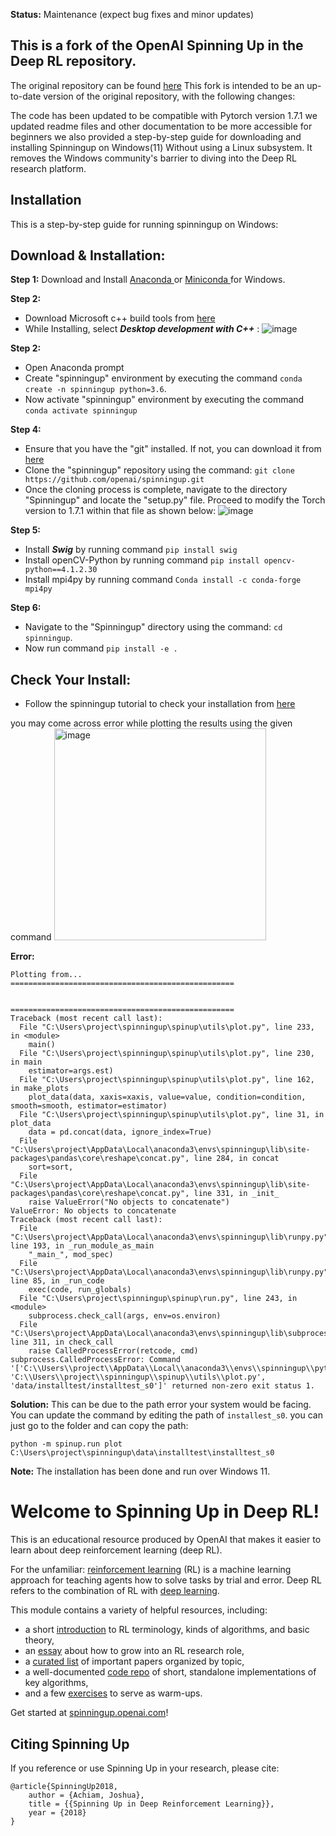 **Status:** Maintenance (expect bug fixes and minor updates)

## This is a fork of the OpenAI Spinning Up in the Deep RL repository.
The original repository can be found [here](https://github.com/openai/spinningup)
This fork is intended to be an up-to-date version of the original repository, with the following changes:

The code has been updated to be compatible with Pytorch version 1.7.1
we updated readme files and other documentation to be more accessible for beginners
we also provided a step-by-step guide for downloading and installing Spinningup on Windows(11) Without using a Linux subsystem.
It removes the Windows community's barrier to diving into the Deep RL research platform. 

## Installation

This is a step-by-step guide for running spinningup on Windows:

## Download & Installation:
**Step 1:** Download  and Install [ Anaconda ](https://www.anaconda.com/download) or [ Miniconda ](https://docs.conda.io/en/latest/miniconda.html) for Windows.

**Step 2:** 
- Download Microsoft c++ build tools from [ here ](https://visualstudio.microsoft.com/visual-cpp-build-tools/)
- While Installing, select  _**Desktop development with C++**_ : 
![image](https://github.com/openai/spinningup/assets/78081958/2e8fd06f-2a5c-48f8-b145-b23ccdbd161e)

**Step 2:** 
- Open Anaconda prompt 
- Create "spinningup" environment by executing the command `conda create -n spinningup python=3.6`. 
- Now activate "spinningup" environment by executing the command `conda activate spinningup`

**Step 4:**
- Ensure that you have the "git" installed. If not, you can download it from [here](https://gitforwindows.org/)
- Clone the "spinningup" repository using the command: `git clone https://github.com/openai/spinningup.git`
- Once the cloning process is complete, navigate to the directory "Spinningup" and locate the "setup.py" file. Proceed to modify the Torch version to 1.7.1 within that file as shown below:
![image](https://github.com/openai/spinningup/assets/78081958/642086a5-4264-47e6-b6ab-9ef931371ab4)

**Step 5:**
- Install **_Swig_** by running command `pip install swig`
- Install openCV-Python by running command `pip install opencv-python==4.1.2.30`
- Install mpi4py by running command `Conda install -c conda-forge mpi4py`

**Step 6:**
- Navigate to the "Spinningup" directory using the command: `cd spinningup`.
- Now run command `pip install -e .` 

## Check Your Install:
- Follow the spinningup tutorial to check your installation from [here](https://spinningup.openai.com/en/latest/user/installation.html#check-your-install)

you may come across error while plotting the results using the given command 
<img width="339" alt="image" src="https://github.com/openai/spinningup/assets/78081958/e2d31883-eeab-4775-bd2c-4b65c44430ec">

**Error:** 
```
Plotting from...
==================================================


==================================================
Traceback (most recent call last):
  File "C:\Users\project\spinningup\spinup\utils\plot.py", line 233, in <module>
    main()
  File "C:\Users\project\spinningup\spinup\utils\plot.py", line 230, in main
    estimator=args.est)
  File "C:\Users\project\spinningup\spinup\utils\plot.py", line 162, in make_plots
    plot_data(data, xaxis=xaxis, value=value, condition=condition, smooth=smooth, estimator=estimator)
  File "C:\Users\project\spinningup\spinup\utils\plot.py", line 31, in plot_data
    data = pd.concat(data, ignore_index=True)
  File "C:\Users\project\AppData\Local\anaconda3\envs\spinningup\lib\site-packages\pandas\core\reshape\concat.py", line 284, in concat
    sort=sort,
  File "C:\Users\project\AppData\Local\anaconda3\envs\spinningup\lib\site-packages\pandas\core\reshape\concat.py", line 331, in _init_
    raise ValueError("No objects to concatenate")
ValueError: No objects to concatenate
Traceback (most recent call last):
  File "C:\Users\project\AppData\Local\anaconda3\envs\spinningup\lib\runpy.py", line 193, in _run_module_as_main
    "_main_", mod_spec)
  File "C:\Users\project\AppData\Local\anaconda3\envs\spinningup\lib\runpy.py", line 85, in _run_code
    exec(code, run_globals)
  File "C:\Users\project\spinningup\spinup\run.py", line 243, in <module>
    subprocess.check_call(args, env=os.environ)
  File "C:\Users\project\AppData\Local\anaconda3\envs\spinningup\lib\subprocess.py", line 311, in check_call
    raise CalledProcessError(retcode, cmd)
subprocess.CalledProcessError: Command '['C:\\Users\\project\\AppData\\Local\\anaconda3\\envs\\spinningup\\python.exe', 'C:\\Users\\project\\spinningup\\spinup\\utils\\plot.py', 'data/installtest/installtest_s0']' returned non-zero exit status 1.
```
**Solution:**
This can be due to the path error your system would be facing. You can update the command by editing the path of `installest_s0`. you can just go to the folder and can copy the path:
```
python -m spinup.run plot C:\Users\project\spinningup\data\installtest\installtest_s0
```

**Note:** The installation has been done and run over Windows 11.


Welcome to Spinning Up in Deep RL! 
==================================

This is an educational resource produced by OpenAI that makes it easier to learn about deep reinforcement learning (deep RL).

For the unfamiliar: [reinforcement learning](https://en.wikipedia.org/wiki/Reinforcement_learning) (RL) is a machine learning approach for teaching agents how to solve tasks by trial and error. Deep RL refers to the combination of RL with [deep learning](http://ufldl.stanford.edu/tutorial/).

This module contains a variety of helpful resources, including:

- a short [introduction](https://spinningup.openai.com/en/latest/spinningup/rl_intro.html) to RL terminology, kinds of algorithms, and basic theory,
- an [essay](https://spinningup.openai.com/en/latest/spinningup/spinningup.html) about how to grow into an RL research role,
- a [curated list](https://spinningup.openai.com/en/latest/spinningup/keypapers.html) of important papers organized by topic,
- a well-documented [code repo](https://github.com/openai/spinningup) of short, standalone implementations of key algorithms,
- and a few [exercises](https://spinningup.openai.com/en/latest/spinningup/exercises.html) to serve as warm-ups.

Get started at [spinningup.openai.com](https://spinningup.openai.com)!


Citing Spinning Up
------------------

If you reference or use Spinning Up in your research, please cite:

```
@article{SpinningUp2018,
    author = {Achiam, Joshua},
    title = {{Spinning Up in Deep Reinforcement Learning}},
    year = {2018}
}
```
